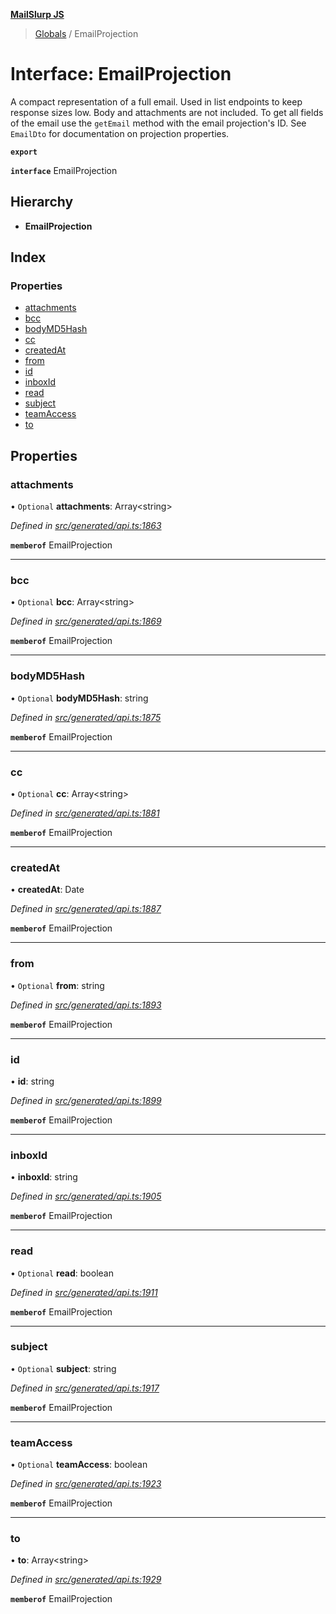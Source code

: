 **[MailSlurp JS](../README.md)**

> [Globals](../README.md) / EmailProjection

# Interface: EmailProjection

A compact representation of a full email. Used in list endpoints to keep response sizes low. Body and attachments are not included. To get all fields of the email use the `getEmail` method with the email projection's ID. See `EmailDto` for documentation on projection properties.

**`export`** 

**`interface`** EmailProjection

## Hierarchy

* **EmailProjection**

## Index

### Properties

* [attachments](emailprojection.md#attachments)
* [bcc](emailprojection.md#bcc)
* [bodyMD5Hash](emailprojection.md#bodymd5hash)
* [cc](emailprojection.md#cc)
* [createdAt](emailprojection.md#createdat)
* [from](emailprojection.md#from)
* [id](emailprojection.md#id)
* [inboxId](emailprojection.md#inboxid)
* [read](emailprojection.md#read)
* [subject](emailprojection.md#subject)
* [teamAccess](emailprojection.md#teamaccess)
* [to](emailprojection.md#to)

## Properties

### attachments

• `Optional` **attachments**: Array\<string>

*Defined in [src/generated/api.ts:1863](https://github.com/mailslurp/mailslurp-client/blob/d7397d3/src/generated/api.ts#L1863)*

**`memberof`** EmailProjection

___

### bcc

• `Optional` **bcc**: Array\<string>

*Defined in [src/generated/api.ts:1869](https://github.com/mailslurp/mailslurp-client/blob/d7397d3/src/generated/api.ts#L1869)*

**`memberof`** EmailProjection

___

### bodyMD5Hash

• `Optional` **bodyMD5Hash**: string

*Defined in [src/generated/api.ts:1875](https://github.com/mailslurp/mailslurp-client/blob/d7397d3/src/generated/api.ts#L1875)*

**`memberof`** EmailProjection

___

### cc

• `Optional` **cc**: Array\<string>

*Defined in [src/generated/api.ts:1881](https://github.com/mailslurp/mailslurp-client/blob/d7397d3/src/generated/api.ts#L1881)*

**`memberof`** EmailProjection

___

### createdAt

•  **createdAt**: Date

*Defined in [src/generated/api.ts:1887](https://github.com/mailslurp/mailslurp-client/blob/d7397d3/src/generated/api.ts#L1887)*

**`memberof`** EmailProjection

___

### from

• `Optional` **from**: string

*Defined in [src/generated/api.ts:1893](https://github.com/mailslurp/mailslurp-client/blob/d7397d3/src/generated/api.ts#L1893)*

**`memberof`** EmailProjection

___

### id

•  **id**: string

*Defined in [src/generated/api.ts:1899](https://github.com/mailslurp/mailslurp-client/blob/d7397d3/src/generated/api.ts#L1899)*

**`memberof`** EmailProjection

___

### inboxId

•  **inboxId**: string

*Defined in [src/generated/api.ts:1905](https://github.com/mailslurp/mailslurp-client/blob/d7397d3/src/generated/api.ts#L1905)*

**`memberof`** EmailProjection

___

### read

• `Optional` **read**: boolean

*Defined in [src/generated/api.ts:1911](https://github.com/mailslurp/mailslurp-client/blob/d7397d3/src/generated/api.ts#L1911)*

**`memberof`** EmailProjection

___

### subject

• `Optional` **subject**: string

*Defined in [src/generated/api.ts:1917](https://github.com/mailslurp/mailslurp-client/blob/d7397d3/src/generated/api.ts#L1917)*

**`memberof`** EmailProjection

___

### teamAccess

• `Optional` **teamAccess**: boolean

*Defined in [src/generated/api.ts:1923](https://github.com/mailslurp/mailslurp-client/blob/d7397d3/src/generated/api.ts#L1923)*

**`memberof`** EmailProjection

___

### to

•  **to**: Array\<string>

*Defined in [src/generated/api.ts:1929](https://github.com/mailslurp/mailslurp-client/blob/d7397d3/src/generated/api.ts#L1929)*

**`memberof`** EmailProjection
